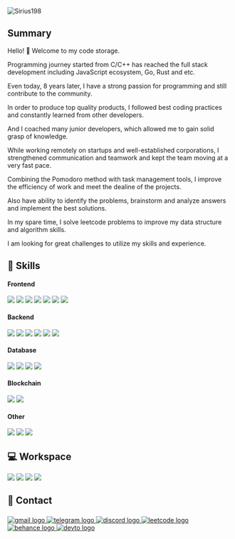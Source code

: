 <p align="left"> <img src="https://komarev.com/ghpvc/?username=atosdev&label=Profile%20views&color=0e75b6&style=flat-square" alt="Sirius198" /> </p>

## Summary

Hello! 👋
Welcome to my code storage.

Programming journey started from C/C++ has reached the full stack development including JavaScript ecosystem, Go, Rust and etc.

Even today, 8 years later, I have a strong passion for programming and still contribute to the community.

In order to produce top quality products, I followed best coding practices and constantly learned from other developers.

And I coached many junior developers, which allowed me to gain solid grasp of knowledge.

While working remotely on startups and well-established corporations, I strengthened communication and teamwork and kept the team moving at a very fast pace.

Combining the Pomodoro method with task management tools, I improve the efficiency of work and meet the dealine of the projects.

Also have ability to identify the problems, brainstorm and analyze answers and implement the best solutions.

In my spare time, I solve leetcode problems to improve my data structure and algorithm skills.

I am looking for great challenges to utilize my skills and experience.

## 🚀 Skills

#### Frontend

![](https://img.shields.io/badge/JavaScript-323330?style=flat-square&logo=javascript&logoColor=F7DF1E)
![](https://img.shields.io/badge/TypeScript-007ACC?style=flat-square&logo=typescript&logoColor=white)
![](https://img.shields.io/badge/React-20232A?style=flat-square&logo=react&logoColor=61DAFB)
![](https://img.shields.io/badge/Vue.js-35495E?style=flat-square&logo=vue.js&logoColor=4FC08D)
![](https://img.shields.io/badge/Next.js-0082C9?style=flat-square&logo=next.js&logoColor=white)
![](https://img.shields.io/badge/Nuxt.js-0092C9?style=flat-square&logo=nuxt.js&logoColor=white)
![](https://img.shields.io/badge/Tailwind_CSS-38B2AC?style=flat-square&logo=tailwind-css&logoColor=white)

#### Backend

![](https://img.shields.io/badge/Go-00ADD8?style=flat-square&logo=go&logoColor=white)
![](https://img.shields.io/badge/Rust-000000?style=flat-square&logo=rust&logoColor=white)
![](https://img.shields.io/badge/PHP-777BB4?style=flat-square&logo=php&logoColor=white)
![](https://img.shields.io/badge/Laravel-FF2D20?style=flat-square&logo=laravel&logoColor=white)
![](https://img.shields.io/badge/Node.js-43853D?style=flat-square&logo=node.js&logoColor=white)
![](https://img.shields.io/badge/-NestJs-ea2845?style=flat-square&logo=nestjs&logoColor=white)

#### Database

![](https://img.shields.io/badge/MySQL-00000F?style=flat-square&logo=mysql&logoColor=white)
![](https://img.shields.io/badge/PostgreSQL-316192?style=flat-square&logo=postgresql&logoColor=white)
![](https://img.shields.io/badge/MongoDB-4EA94B?style=flat-square&logo=mongodb&logoColor=white)
![](https://img.shields.io/badge/Redis-%23DD0031.svg?&style=flat-square&logo=redis&logoColor=white)

#### Blockchain
![](https://img.shields.io/badge/Ethereum-3C3C3D?style=flat-square&logo=Ethereum&logoColor=white)
![](https://img.shields.io/badge/Cosmos_SDK-blue?style=flat-square&logo=Cosmos&logoColor=white)

#### Other

![](https://img.shields.io/badge/GIT-E44C30?style=flat-square&logo=git&logoColor=white)
![](https://img.shields.io/badge/Docker-%23DD0031.svg?&style=flat-square&logo=docker&logoColor=white)
![](https://img.shields.io/badge/Nginx-%23DD0031.svg?&style=flat-square&logo=nginx&logoColor=white)

## 💻 Workspace

![](https://img.shields.io/badge/Intel-Core_i7_11th-0071C5?style=flat-square&logo=intel&logoColor=white)
![](https://img.shields.io/badge/NVIDIA-GeForce_RTX3060-76B900?style=flat-square&logo=nvidia&logoColor=white)
![](https://img.shields.io/badge/Windows-0078D6?style=flat-square&logo=windows&logoColor=white)
![](https://img.shields.io/badge/Ubuntu-E95420?style=flat-square&logo=ubuntu&logoColor=white)

## 📱 Contact

###

<div align="left">
  <a href="mailto:mtwbp101@gmail.com" target="_blank">
    <img src="https://img.shields.io/static/v1?message=Gmail&logo=gmail&label=&color=D14836&logoColor=white&labelColor=&style=flat-square"  alt="gmail logo"  />
  </a>
  <a href="https://t.me/maketheworldbeterplace" target="_blank">
    <img src="https://img.shields.io/static/v1?message=Telegram&logo=telegram&label=&color=2CA5E0&logoColor=white&labelColor=&style=flat-square" alt="telegram logo"  />
  </a>
  <a href="#" target="_blank">
    <img src="https://img.shields.io/static/v1?message=Discord&logo=discord&label=&color=7289DA&logoColor=white&labelColor=&style=flat-square" alt="discord logo"  />
  </a>
  <a href="https://leetcode.com/sirius198" target="_blank">
    <img src="https://img.shields.io/badge/-LeetCode-FFA116?style=flat-square&logo=LeetCode&logoColor=black" alt="leetcode logo"  />
  </a>
  <a href="https://behance.net/henrybrown198" target="_blank">
    <img src="https://img.shields.io/static/v1?message=Behance&logo=behance&label=&color=1769ff&logoColor=white&labelColor=&style=flat-square" alt="behance logo"  />
  </a>
  <a href="https://dev.to/sirius198" target="_blank">
    <img src="https://img.shields.io/static/v1?message=dev.to&logo=dev.to&label=&color=0A0A0A&logoColor=white&labelColor=&style=flat-square"  alt="devto logo"  />
  </a>
</div>

###